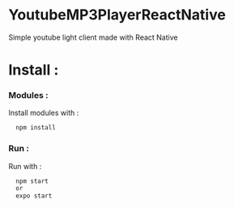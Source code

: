 # YoutubeMP3PlayerReactNative
Simple youtube light client made with React Native

# Install :

### Modules :
Install modules with :
```bash
  npm install
``` 

### Run :
Run with :
```bash
  npm start
  or 
  expo start
``` 

